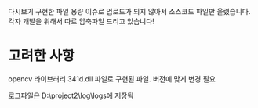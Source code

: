 다시보기 구현한 파일 용량 이슈로 업로드가 되지 않아서 소스코드 파일만 올렸습니다.
각자 개발을 위해서 따로 압축파일 드리고 있습니다!

# 고려한 사항
opencv 라이브러리 341d.dll 파일로 구현된 파일. 버전에 맞게 변경 필요

로그파일은 D:\project2\log\logs에 저장됨
